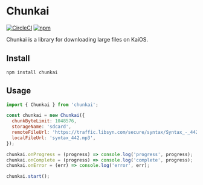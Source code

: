 # Chunkai

[![CircleCI](https://circleci.com/gh/kaios-community/chunkai/tree/main.svg?style=svg)](https://circleci.com/gh/kaios-community/chunkai/tree/main)
[![npm](https://img.shields.io/npm/v/chunkai.svg)](https://www.npmjs.com/package/chunkai)

Chunkai is a library for downloading large files on KaiOS.

## Install

```
npm install chunkai
```

## Usage

```js
import { Chunkai } from 'chunkai';

const chunkai = new Chunkai({
  chunkByteLimit: 1048576,
  storageName: 'sdcard',
  remoteFileUrl: 'https://traffic.libsyn.com/secure/syntax/Syntax_-_442.mp3?dest-id=532671',
  localFileUrl: 'syntax_442.mp3',
});

chunkai.onProgress = (progress) => console.log('progress', progress);
chunkai.onComplete = (progress) => console.log('complete', progress);
chunkai.onError = (err) => console.log('error', err);

chunkai.start();
```

